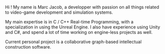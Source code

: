 Hi ! My name is Marc Jacob, a developper with passion on all things related to video-game development and simulation systems.

My main expertise is in C / C++ Real-time Programming, with a specialization in using the Unreal Engine. I also have experience using Unity and C#, and spend a lot of time working on engine-less projects as well.

Current personal project is a collaborative graph-based intellectual construction software.

<!---
MarcJacob/MarcJacob is a ✨ special ✨ repository because its `README.md` (this file) appears on your GitHub profile.
You can click the Preview link to take a look at your changes.
--->
